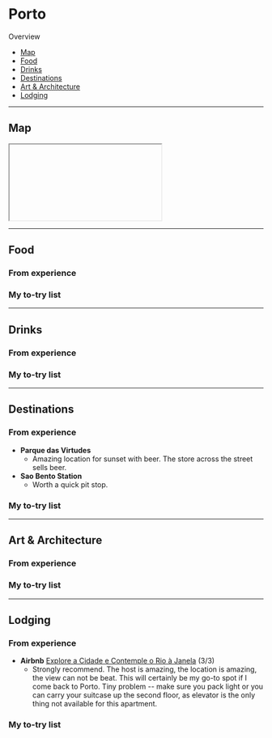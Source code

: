 # Porto

Overview

- [Map](#map)
- [Food](#food)
- [Drinks](#drinks)
- [Destinations](#destinations)
- [Art & Architecture](#art--architecture)
- [Lodging](#lodging)

-----

## Map

<iframe></iframe>

-----

## Food

### From experience

### My to-try list

-----

## Drinks

### From experience

### My to-try list

-----

## Destinations

### From experience

- **Parque das Virtudes**
    - Amazing location for sunset with beer. The store across the street sells beer.
- **Sao Bento Station**
    - Worth a quick pit stop.

### My to-try list

-----

## Art & Architecture

### From experience

### My to-try list

-----

## Lodging

### From experience

- **Airbnb** [Explore a Cidade e Contemple o Rio à Janela](https://www.airbnb.com/rooms/plus/25185120) (3/3)
    - Strongly recommend. The host is amazing, the location is amazing, the view can not be beat. This will certainly be my go-to spot if I come back to Porto. Tiny problem  -- make sure you pack light or you can carry your suitcase up the second floor, as elevator is the only thing not available for this apartment.

### My to-try list
